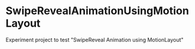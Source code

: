# SwipeRevealAnimationUsingMotionLayout
Experiment project to test "SwipeReveal Animation using MotionLayout"
